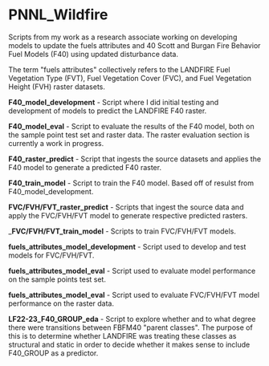 # PNNL_Wildfire
Scripts from my work as a research associate working on developing models to update the fuels attributes and 40 Scott and Burgan Fire Behavior Fuel Models (F40) using updated disturbance data. 

The term "fuels attributes" collectively refers to the LANDFIRE Fuel Vegetation Type (FVT), Fuel Vegetation Cover (FVC), and Fuel Vegetation Height (FVH) raster datasets. 

__F40_model_development__ - Script where I did initial testing and development of models to predict the LANDFIRE F40 raster. 

__F40_model_eval__ - Script to evaluate the results of the F40 model, both on the sample point test set and raster data. The raster evaluation section is currently a work in progress. 

__F40_raster_predict__ - Script that ingests the source datasets and applies the F40 model to generate a predicted F40 raster. 

__F40_train_model__ - Script to train the F40 model. Based off of resulst from F40_model_development.

__FVC/FVH/FVT_raster_predict__ - Scripts that ingest the source data and apply the FVC/FVH/FVT model to generate respective predicted rasters.

___FVC/FVH/FVT_train_model__ - Scripts to train FVC/FVH/FVT models. 

__fuels_attributes_model_development__ - Script used to develop and test models for FVC/FVH/FVT.

__fuels_attributes_model_eval__ - Script used to evaluate model performance on the sample points test set. 

__fuels_attributes_model_eval__ - Script used to evaluate FVC/FVH/FVT model performance on the raster data. 

__LF22-23_F40_GROUP_eda__ - Script to explore whether and to what degree there were transitions between FBFM40 "parent classes". The purpose of this is to determine whether LANDFIRE was treating these classes as structural and static in order to decide whether it makes sense to include F40_GROUP as a predictor. 
